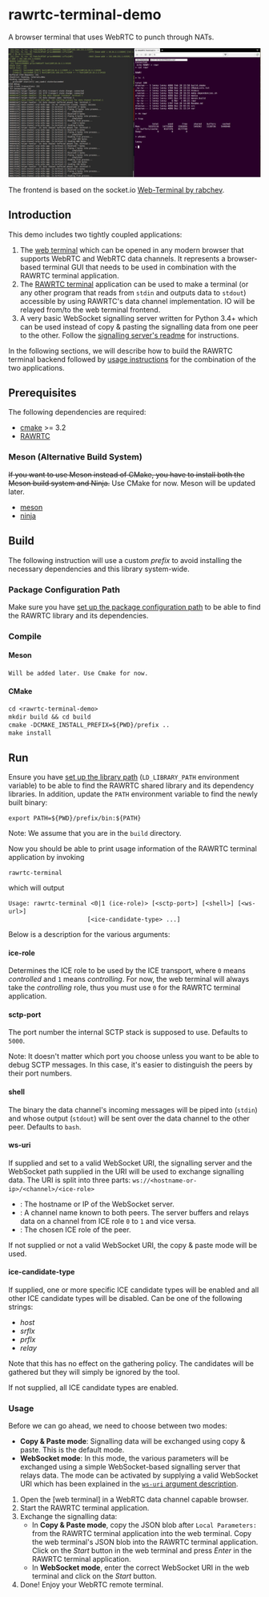 # rawrtc-terminal-demo

A browser terminal that uses WebRTC to punch through NATs.

![RAWRTC Terminal Demo Screenshot][screenshot]

The frontend is based on the socket.io
[Web-Terminal by rabchev][web-terminal-socketio].

## Introduction

This demo includes two tightly coupled applications:

1. The [web terminal][web-terminal] which can be opened in any modern browser
   that supports WebRTC and WebRTC data channels. It represents a browser-based
   terminal GUI that needs to be used in combination with the
   RAWRTC terminal application.
2. The [RAWRTC terminal][rawrtc-terminal] application can be used to make a
   terminal (or any other program that reads from `stdin` and outputs data to
   `stdout`) accessible by using RAWRTC's data channel implementation. IO will
   be relayed from/to the web terminal frontend.
3. A very basic WebSocket signalling server written for Python 3.4+ which can
   be used instead of copy & pasting the signalling data from one peer to the
   other. Follow the [signalling server's readme][signalling-readme] for
   instructions.

In the following sections, we will describe how to build the RAWRTC terminal
backend followed by [usage instructions](#usage) for the combination of the two
applications.

## Prerequisites

The following dependencies are required:

* [cmake][cmake] >= 3.2
* [RAWRTC][rawrtc]

### Meson (Alternative Build System)

~~If you want to use Meson instead of CMake, you have to install both the Meson
build system and Ninja.~~ Use CMake for now. Meson will be updated later.

* [meson][meson]
* [ninja][ninja]

## Build

The following instruction will use a custom *prefix* to avoid installing
the necessary dependencies and this library system-wide.

### Package Configuration Path

Make sure you have [set up the package configuration path][rawrtc-pkg-path] to
be able to find the RAWRTC library and its dependencies.

### Compile

#### Meson

    Will be added later. Use Cmake for now.

#### CMake

    cd <rawrtc-terminal-demo> 
    mkdir build && cd build
    cmake -DCMAKE_INSTALL_PREFIX=${PWD}/prefix ..
    make install
    
## Run

Ensure you have [set up the library path][rawrtc-lib-path] (`LD_LIBRARY_PATH`
environment variable) to be able to find the RAWRTC shared library and its
dependency libraries. In addition, update the `PATH` environment variable
to find the newly built binary:

    export PATH=${PWD}/prefix/bin:${PATH}

Note: We assume that you are in the `build` directory.

Now you should be able to print usage information of the RAWRTC terminal
application by invoking

    rawrtc-terminal

which will output

    Usage: rawrtc-terminal <0|1 (ice-role)> [<sctp-port>] [<shell>] [<ws-url>]
                          [<ice-candidate-type> ...]

Below is a description for the various arguments:

#### ice-role

Determines the ICE role to be used by the ICE transport, where `0` means
*controlled* and `1` means *controlling*. For now, the web terminal will
always take the *controlling* role, thus you must use `0` for the RAWRTC
terminal application.

#### sctp-port

The port number the internal SCTP stack is supposed to use. Defaults to `5000`.

Note: It doesn't matter which port you choose unless you want to be able to
debug SCTP messages. In this case, it's easier to distinguish the peers by
their port numbers.

#### shell

The binary the data channel's incoming messages will be piped into (`stdin`) and
whose output (`stdout`) will be sent over the data channel to the other peer.
Defaults to `bash`.

#### ws-uri

If supplied and set to a valid WebSocket URI, the signalling server and the
WebSocket path supplied in the URI will be used to exchange signalling data.
The URI is split into three parts: `ws://<hostname-or-ip>/<channel>/<ice-role>`

* *<hostname-or-ip>*: The hostname or IP of the WebSocket server.
* *<channel>*: A channel name known to both peers. The server buffers and
  relays data on a channel from ICE role `0` to `1` and vice versa.
* *<ice-role>*: The chosen ICE role of the peer.

If not supplied or not a valid WebSocket URI, the copy & paste mode will be
used.

#### ice-candidate-type

If supplied, one or more specific ICE candidate types will be enabled and all
other ICE candidate types will be disabled. Can be one of the following
strings:

* *host*
* *srflx*
* *prflx*
* *relay*

Note that this has no effect on the gathering policy. The candidates will be
gathered but they will simply be ignored by the tool.

If not supplied, all ICE candidate types are enabled.

### Usage

Before we can go ahead, we need to choose between two modes:

* **Copy & Paste mode**: Signalling data will be exchanged using copy & paste.
  This is the default mode.
* **WebSocket mode**: In this mode, the various parameters will be exchanged
  using a simple WebSocket-based signalling server that relays data. The mode
  can be activated by supplying a valid WebSocket URI which has been explained
  in the [`ws-uri` argument description](#ws-uri).

1. Open the [web terminal] in a WebRTC data channel capable browser.
2. Start the RAWRTC terminal application.
3. Exchange the signalling data:
   * In **Copy & Paste mode**, copy the JSON blob after `Local Parameters:`
     from the RAWRTC terminal application into the web terminal. Copy the web
     terminal's JSON blob into the RAWRTC terminal application. Click on the
     *Start* button in the web terminal and press *Enter* in the RAWRTC
     terminal application.
   * In **WebSocket mode**, enter the correct WebSocket URI in the web terminal
     and click on the *Start* button.
4. Done! Enjoy your WebRTC remote terminal.

[screenshot]: screenshot.png "RAWRTC Terminal Demo Screenshot"
[web-terminal-socketio]: https://github.com/rabchev/web-terminal

[cmake]: https://cmake.org
[rawrtc]: https://github.com/rawrtc/rawrtc
[meson]: https://github.com/mesonbuild/meson
[ninja]: https://ninja-build.org

[web-terminal]: ./web/web-terminal.html
[rawrtc-terminal]: ./c/src/rawrtc-terminal.c
[signalling-readme]: ./signaling/Readme.md
[rawrtc-pkg-path]: https://github.com/rawrtc/rawrtc#package-configuration-path
[rawrtc-lib-path]: https://github.com/rawrtc/rawrtc#run
